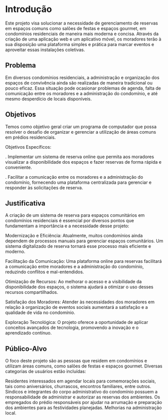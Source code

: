 # Introdução

Este projeto visa solucionar a necessidade de gerenciamento de reservas em espaços comuns como salões de festas e espaços gourmet, em condomínios residenciais de maneira mais moderna e concisa. Através da criação de uma aplicação web e um aplicativo móvel, os moradores terão à sua disposição uma plataforma simples e prática para marcar eventos e aproveitar essas instalações coletivas.

## Problema
Em diversos condomínios residenciais, a administração e organização dos espaços de convivência ainda são realizadas de maneira tradicional ou pouco eficaz. Essa situação pode ocasionar problemas de agenda, falta de comunicação entre os moradores e a administração do condomínio, e até mesmo desperdício de locais disponíveis.

## Objetivos

Temos como objetivo geral criar um programa de computador que possa resolver o desafio de organizar e gerenciar a utilização de áreas comuns em prédios residenciais.

Objetivos Específicos:

. Implementar um sistema de reserva online que permita aos moradores visualizar a disponibilidade dos espaços e fazer reservas de forma rápida e conveniente.

. Facilitar a comunicação entre os moradores e a administração do condomínio, fornecendo uma plataforma centralizada para gerenciar e responder às solicitações de reserva.

## Justificativa

A criação de um sistema de reserva para espaços comunitários em condomínios residenciais é essencial por diversos pontos que fundamentam a importância e a necessidade desse projeto:

Modernização e Eficiência: Atualmente, muitos condomínios ainda dependem de processos manuais para gerenciar espaços comunitários. Um sistema digitalizado de reserva tornará esse processo mais eficiente e moderno.

Facilitação da Comunicação: Uma plataforma online para reservas facilitará a comunicação entre moradores e a administração do condomínio, reduzindo conflitos e mal-entendidos.

Otimização de Recursos: Ao melhorar o acesso e a visibilidade da disponibilidade dos espaços, o sistema ajudará a otimizar o uso desses recursos compartilhados.

Satisfação dos Moradores: Atender às necessidades dos moradores em relação à organização de eventos sociais aumentará a satisfação e a qualidade de vida no condomínio.

Exploração Tecnológica: O projeto oferece a oportunidade de aplicar conceitos avançados de tecnologia, promovendo a inovação e o aprendizado contínuo.

## Público-Alvo

O foco deste projeto são as pessoas que residem em condomínios e utilizam áreas comuns, como salões de festas e espaços gourmet. Diversas categorias de usuários estão incluídas:

Residentes interessados em agendar locais para comemorações sociais, tais como aniversários, churrascos, encontros familiares, entre outros.
Síndicos e integrantes do corpo administrativo do condomínio possuem a responsabilidade de administrar e autorizar as reservas dos ambientes.
Os empregados do prédio responsáveis por ajudar na arrumação e preparação dos ambientes para as festividades planejadas. Melhorias na administração local.

